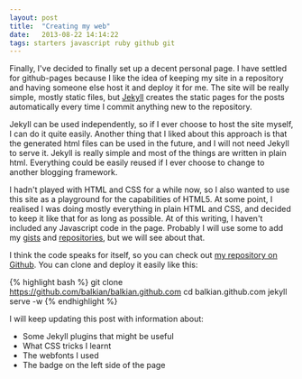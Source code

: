 ```yaml
---
layout: post
title:  "Creating my web"
date:   2013-08-22 14:14:22
tags: starters javascript ruby github git 
---
```


Finally, I've decided to finally set up a decent personal page. I have settled for github-pages because I like the idea of keeping my site in a repository and having someone else host it and deploy it for me. The site will be really simple, mostly static files, but [Jekyll](http://jekyllrb.com) creates the static pages for the posts automatically every time I commit anything new to the repository.

Jekyll can be used independently, so if I ever choose to host the site myself, I can do it quite easily. Another thing that I liked about this approach is that the generated html files can be used in the future, and I will not need Jekyll to serve it. Jekyll is really simple and most of the things are written in plain html. Everything could be easily reused if I ever choose to change to another blogging framework.

I hadn't played with HTML and CSS for a while now, so I also wanted to use this site as a playground for the capabilities of HTML5. At some point, I realised I was doing mostly everything in plain HTML and CSS, and decided to keep it like that for as long as possible. At of this writing, I haven't included any Javascript code in the page. Probably I will use some to add my [gists](http://gist.github.com/balkian) and [repositories](http://github.com/balkian), but we will see about that.

I think the code speaks for itself, so you can check out [my repository on Github](http://github.com/balkian/balkian.github.com). You can clone and deploy it easily like this:

{% highlight bash %}
git clone https://github.com/balkian/balkian.github.com
cd balkian.github.com
jekyll serve -w
{% endhighlight %}

I will keep updating this post with information about:
 * Some Jekyll plugins that might be useful
 * What CSS tricks I learnt
 * The webfonts I used
 * The badge on the left side of the page
